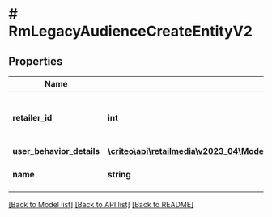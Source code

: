 # # RmLegacyAudienceCreateEntityV2

## Properties

Name | Type | Description | Notes
------------ | ------------- | ------------- | -------------
**retailer_id** | **int** | ID of the retailer associated with this audience |
**user_behavior_details** | [**\criteo\api\retailmedia\v2023_04\Model\RmLegacyAudienceUserBehaviorCreateV2**](RmLegacyAudienceUserBehaviorCreateV2.md) |  |
**name** | **string** | Name of the audience |

[[Back to Model list]](../../README.md#models) [[Back to API list]](../../README.md#endpoints) [[Back to README]](../../README.md)
